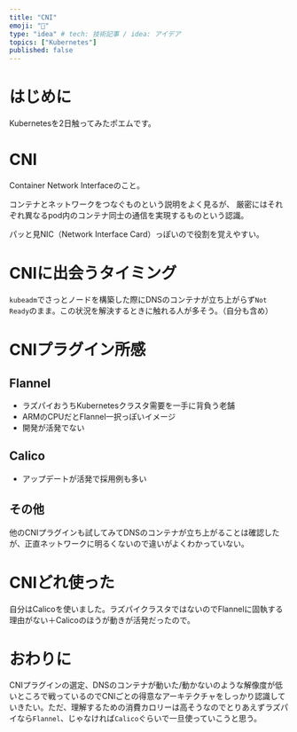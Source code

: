 ```yaml
---
title: "CNI"
emoji: "📝"
type: "idea" # tech: 技術記事 / idea: アイデア
topics: ["Kubernetes"]
published: false
---
```


# はじめに
Kubernetesを2日触ってみたポエムです。

# CNI
Container Network Interfaceのこと。

コンテナとネットワークをつなぐものという説明をよく見るが、
厳密にはそれぞれ異なるpod内のコンテナ同士の通信を実現するものという認識。

パッと見NIC（Network Interface Card）っぽいので役割を覚えやすい。

# CNIに出会うタイミング
`kubeadm`でさっとノードを構築した際にDNSのコンテナが立ち上がらず`Not Ready`のまま。この状況を解決するときに触れる人が多そう。（自分も含め）

# CNIプラグイン所感
## Flannel
- ラズパイおうちKubernetesクラスタ需要を一手に背負う老舗
- ARMのCPUだとFlannel一択っぽいイメージ
- 開発が活発でない

## Calico
- アップデートが活発で採用例も多い

## その他
他のCNIプラグインも試してみてDNSのコンテナが立ち上がることは確認したが、正直ネットワークに明るくないので違いがよくわかっていない。

# CNIどれ使った
自分はCalicoを使いました。ラズパイクラスタではないのでFlannelに固執する理由がない＋Calicoのほうが動きが活発だったので。

# おわりに
CNIプラグインの選定、DNSのコンテナが動いた/動かないのような解像度が低いところで戦っているのでCNIごとの得意なアーキテクチャをしっかり認識していきたい。ただ、理解するための消費カロリーは高そうなのでとりあえずラズパイなら`Flannel`、じゃなければ`Calico`ぐらいで一旦使っていこうと思う。
